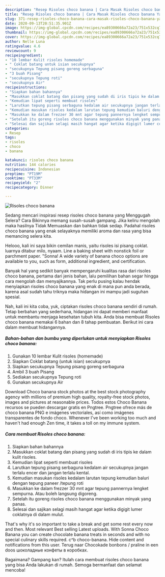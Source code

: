 ```yaml
---
description: "Resep Risoles choco banana | Cara Masak Risoles choco banana Yang Mudah Dan Praktis"
title: "Resep Risoles choco banana | Cara Masak Risoles choco banana Yang Mudah Dan Praktis"
slug: 371-resep-risoles-choco-banana-cara-masak-risoles-choco-banana-yang-mudah-dan-praktis
date: 2020-09-13T20:51:35.901Z
image: https://img-global.cpcdn.com/recipes/ea89300666a72a23/751x532cq70/risoles-choco-banana-foto-resep-utama.jpg
thumbnail: https://img-global.cpcdn.com/recipes/ea89300666a72a23/751x532cq70/risoles-choco-banana-foto-resep-utama.jpg
cover: https://img-global.cpcdn.com/recipes/ea89300666a72a23/751x532cq70/risoles-choco-banana-foto-resep-utama.jpg
author: Nelle Luna
ratingvalue: 4.6
reviewcount: 9
recipeingredient:
- "10 lembar Kulit risoles homemade"
- " Coklat batang untuk isian secukupnya"
- "secukupnya Tepung pisang goreng serbaguna"
- "3 buah Pisang"
- "secukupnya Tepung roti"
- "secukupnya Air"
recipeinstructions:
- "Siapkan bahan bahannya"
- "Masukkan coklat batang dan pisang yang sudah di iris tipis ke dalam kulit risoles."
- "Kemudian lipat seperti membuat risoles"
- "Larutkan tepung pisang serbaguna kedalam air secukupnya jangan terlalu encer dan jangan terlalu kental."
- "Kemudian masukan risoles kedalam larutan tepung kemudian baluri dengan tepung paneer /tepung roti"
- "Masukkan ke dalam frezzer 30 mnt agar tepung pannernya lengket sempurna. Atau boleh langsung digoreng."
- "Setelah itu goreng risoles choco banana menggunakan minyak yang panas."
- "Selesai dan sajikan selagi masih hangat agar ketika digigit lumer coklatnya di dalam mulut."
categories:
- Resep
tags:
- risoles
- choco
- banana

katakunci: risoles choco banana 
nutrition: 144 calories
recipecuisine: Indonesian
preptime: "PT19M"
cooktime: "PT33M"
recipeyield: "2"
recipecategory: Dinner

---
```



![Risoles choco banana](https://img-global.cpcdn.com/recipes/ea89300666a72a23/751x532cq70/risoles-choco-banana-foto-resep-utama.jpg)

Sedang mencari inspirasi resep risoles choco banana yang Menggugah Selera? Cara Bikinnya memang susah-susah gampang. Jika keliru mengolah maka hasilnya Tidak Memuaskan dan bahkan tidak sedap. Padahal risoles choco banana yang enak selayaknya memiliki aroma dan rasa yang bisa memancing selera kita.

Helooo, kali ini saya bikin cemilan manis, yaitu risoles isi pisang coklat. luarnya ditabur milo, nyaam. Line a baking sheet with nonstick foil or parchment paper. &#34;Sonna! A wide variety of banana choco options are available to you, such as form, additional ingredient, and certification.

Banyak hal yang sedikit banyak mempengaruhi kualitas rasa dari risoles choco banana, pertama dari jenis bahan, lalu pemilihan bahan segar hingga cara mengolah dan menyajikannya. Tak perlu pusing kalau hendak menyiapkan risoles choco banana yang enak di mana pun anda berada, karena asal sudah tahu triknya maka hidangan ini mampu jadi suguhan spesial.


Nah, kali ini kita coba, yuk, ciptakan risoles choco banana sendiri di rumah. Tetap berbahan yang sederhana, hidangan ini dapat memberi manfaat untuk membantu menjaga kesehatan tubuh kita. Anda bisa membuat Risoles choco banana memakai 6 bahan dan 8 tahap pembuatan. Berikut ini cara dalam membuat hidangannya.

<!--inarticleads1-->

##### Bahan-bahan dan bumbu yang diperlukan untuk menyiapkan Risoles choco banana:

1. Gunakan 10 lembar Kulit risoles (homemade)
1. Siapkan  Coklat batang (untuk isian) secukupnya
1. Siapkan secukupnya Tepung pisang goreng serbaguna
1. Ambil 3 buah Pisang
1. Sediakan secukupnya Tepung roti
1. Gunakan secukupnya Air


Download Choco banana stock photos at the best stock photography agency with millions of premium high quality, royalty-free stock photos, images and pictures at reasonable prices. Todos estos Choco Banana recursos se pueden descargar gratis en Pngtree. Pngtree ofrece más de choco banana PNG e imágenes vectoriales, así como imágenes transparentes de fondo choco. Whenever I&#39;ve been working too much and haven&#39;t had enough Zen time, it takes a toll on my immune system. 

<!--inarticleads2-->

##### Cara membuat Risoles choco banana:

1. Siapkan bahan bahannya
1. Masukkan coklat batang dan pisang yang sudah di iris tipis ke dalam kulit risoles.
1. Kemudian lipat seperti membuat risoles
1. Larutkan tepung pisang serbaguna kedalam air secukupnya jangan terlalu encer dan jangan terlalu kental.
1. Kemudian masukan risoles kedalam larutan tepung kemudian baluri dengan tepung paneer /tepung roti
1. Masukkan ke dalam frezzer 30 mnt agar tepung pannernya lengket sempurna. Atau boleh langsung digoreng.
1. Setelah itu goreng risoles choco banana menggunakan minyak yang panas.
1. Selesai dan sajikan selagi masih hangat agar ketika digigit lumer coklatnya di dalam mulut.


That&#39;s why it&#39;s so important to take a break and get some rest every now and then. Most relevant Best selling Latest uploads. With Sonna Choco Banana you can create chocolate banana treats in seconds and with no special culinary skills required. c^b choco-banana. Hide content and notifications from this user. Terug naar Chocokade bonbons / praline in een doos шоколадные конфеты в коробках. 

Bagaimana? Gampang kan? Itulah cara membuat risoles choco banana yang bisa Anda lakukan di rumah. Semoga bermanfaat dan selamat mencoba!
